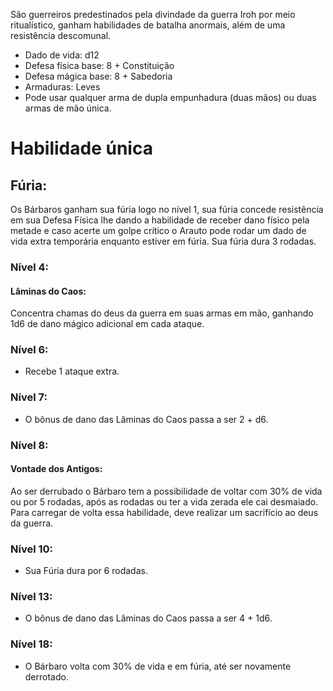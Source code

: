 São guerreiros predestinados pela divindade da guerra Iroh por meio ritualístico, ganham habilidades de batalha anormais, além de uma resistência descomunal.

- Dado de vida: d12
- Defesa física base: 8 + Constituição 
- Defesa mágica base: 8 + Sabedoria
- Armaduras: Leves
- Pode usar qualquer arma de dupla empunhadura (duas mãos) ou duas armas de mão única.

# Habilidade única
## Fúria: 
Os Bárbaros ganham sua fúria logo no nível 1, sua fúria concede resistência em sua Defesa Física lhe dando a habilidade de receber dano físico pela metade e caso acerte um golpe crítico o Arauto pode rodar um dado de vida extra temporária enquanto estiver em fúria. Sua fúria dura 3 rodadas.

### Nível 4:
#### Lâminas do Caos: 
Concentra chamas do deus da guerra em suas armas em mão, ganhando 1d6 de dano mágico adicional em cada ataque.

### Nível 6:
- Recebe 1 ataque extra.

### Nível 7:
- O bônus de dano das Lâminas do Caos passa a ser 2 + d6.

### Nível 8:
#### Vontade dos Antigos: 
Ao ser derrubado o Bárbaro tem a possibilidade de voltar com 30% de vida ou por 5 rodadas, após as rodadas ou ter a vida zerada ele cai desmaiado. Para carregar de volta essa habilidade, deve realizar um sacrifício ao deus da guerra.

### Nível 10:
- Sua Fúria dura por 6 rodadas.

### Nível 13:
- O bônus de dano das Lâminas do Caos passa a ser 4 + 1d6.

### Nível 18:
- O Bárbaro volta com 30% de vida e em fúria, até ser novamente derrotado.
